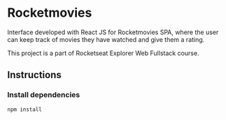 # Rocketmovies

Interface developed with React JS for Rocketmovies SPA, where the user can keep track of movies they have watched and give them a rating.

This project is a part of Rocketseat Explorer Web Fullstack course.

## Instructions
### Install dependencies
``npm install``

